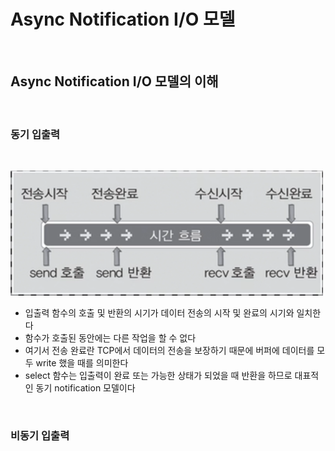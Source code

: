 # Async Notification I/O 모델

<br>

## Async Notification I/O 모델의 이해

<br>

### 동기 입출력

<br>

<img src="./images/AsyncNoti/SyncIO.png" width = 500> <br>

- 입출력 함수의 호출 및 반환의 시기가 데이터 전송의 시작 및 완료의 시기와 일치한다
- 함수가 호출된 동안에는 다른 작업을 할 수 없다
- 여기서 전송 완료란 TCP에서 데이터의 전송을 보장하기 때문에 버퍼에 데이터를 모두 write 했을 때를 의미한다
- select 함수는 입출력이 완료 또는 가능한 상태가 되었을 때 반환을 하므로 대표적인 동기 notification 모델이다

<br>

### 비동기 입출력

